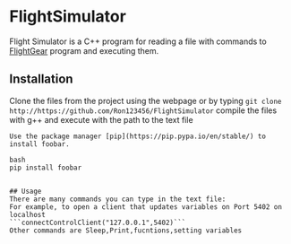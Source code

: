 # FlightSimulator

Flight Simulator is a C++ program for reading a file with commands to [FlightGear](https://www.flightgear.org/) program and executing them. 

## Installation

Clone the files from the project using the webpage or  by typing
 ```git clone http://https://github.com/Ron123456/FlightSimulator```
compile the files with g++ and execute with the path to the text file
```./a.out fly.txt
Use the package manager [pip](https://pip.pypa.io/en/stable/) to install foobar.

bash
pip install foobar


## Usage
There are many commands you can type in the text file:
For example, to open a client that updates variables on Port 5402 on localhost
```connectControlClient("127.0.0.1",5402)```
Other commands are Sleep,Print,fucntions,setting variables
